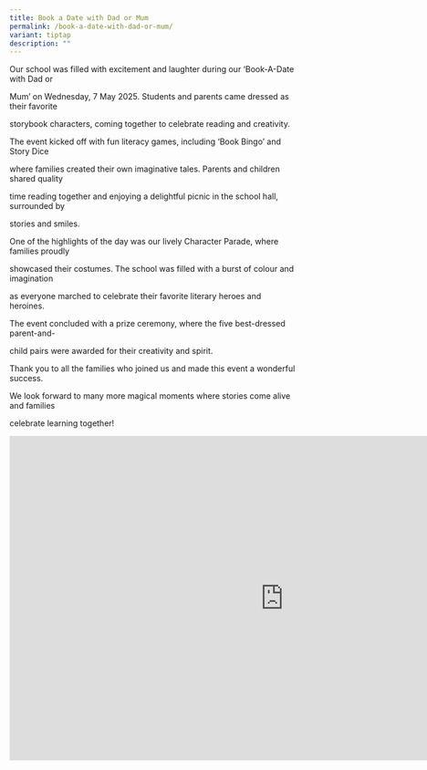 ```yaml
---
title: Book a Date with Dad or Mum
permalink: /book-a-date-with-dad-or-mum/
variant: tiptap
description: ""
---
```

<p>Our school was filled with excitement and laughter during our ‘Book-A-Date
with Dad or</p>
<p>Mum’ on Wednesday, 7 May 2025. Students and parents came dressed as their
favorite</p>
<p>storybook characters, coming together to celebrate reading and creativity.</p>
<p></p>
<p>The event kicked off with fun literacy games, including ‘Book Bingo’ and
Story Dice</p>
<p>where families created their own imaginative tales. Parents and children
shared quality</p>
<p>time reading together and enjoying a delightful picnic in the school hall,
surrounded by</p>
<p>stories and smiles.</p>
<p></p>
<p>One of the highlights of the day was our lively Character Parade, where
families proudly</p>
<p>showcased their costumes. The school was filled with a burst of colour
and imagination</p>
<p>as everyone marched to celebrate their favorite literary heroes and heroines.</p>
<p></p>
<p>The event concluded with a prize ceremony, where the five best-dressed
parent-and-</p>
<p>child pairs were awarded for their creativity and spirit.</p>
<p></p>
<p>Thank you to all the families who joined us and made this event a wonderful
success.</p>
<p>We look forward to many more magical moments where stories come alive
and families</p>
<p>celebrate learning together!</p>
<p></p>
<div class="iframe-wrapper">
<iframe height="569" width="960" allowfullscreen="true" frameborder="0" src="https://docs.google.com/presentation/d/e/2PACX-1vQ5hT_O6xu69xnhlV_obgVyqRG-3B3X6KTdEpX6i3f5nTyg7qR3OWhhCdj1coESshIPgPrvj-iEfbRP/pubembed?start=true&amp;loop=true&amp;delayms=5000"></iframe>
</div>
<p></p>